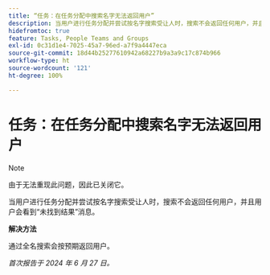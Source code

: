 ```yaml
---
title: “任务：在任务分配中搜索名字无法返回用户”
description: 当用户进行任务分配并尝试按名字搜索受让人时，搜索不会返回任何用户，并且用户会看到“未找到结果”消息。有解决方法可用。
hidefromtoc: true
feature: Tasks, People Teams and Groups
exl-id: 0c31d1e4-7025-45a7-96ed-a7f9a4447eca
source-git-commit: 18d44b25277610942a68227b9a3a9c17c874b966
workflow-type: ht
source-wordcount: '121'
ht-degree: 100%

---
```


# 任务：在任务分配中搜索名字无法返回用户

>[!NOTE]
>
>由于无法重现此问题，因此已关闭它。

当用户进行任务分配并尝试按名字搜索受让人时，搜索不会返回任何用户，并且用户会看到“未找到结果”消息。

**解决方法**

通过全名搜索会按预期返回用户。

_首次报告于 2024 年 6 月 27 日。_
